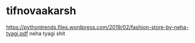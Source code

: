 # tifnovaakarsh
https://pythontrends.files.wordpress.com/2019/02/fashion-store-by-neha-tyagi.pdf
neha tyagi shit
